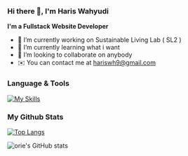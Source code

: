 ### Hi there 👋, I'm Haris Wahyudi

**I'm a Fullstack Website Developer**

- 🔭 I’m currently working on Sustainable Living Lab ( SL2 )
- 🌱 I’m currently learning what i want
- 👯 I’m looking to collaborate on anybody
- ✉️ You can contact me at hariswh9@gmail.com


### Language & Tools
[![My Skills](https://skillicons.dev/icons?i=vscode,js,react,nextjs,expressjs,nodejs,css,tailwind,bootstrap,php,laravel,mysql,git,github,gitlab,stackoverflow,aws)](https://www.linkedin.com/in/harisw/details/skills/)

### My Github Stats

[![Top Langs](https://github-readme-stats.vercel.app/api/top-langs/?username=HariisV&layout=compact&theme=tokyonight)](https://github.com/oriegenbi27/github-readme-stats)

![orie's GitHub stats](https://github-readme-stats.vercel.app/api?username=HariisV&show_icons=true&theme=tokyonight)
